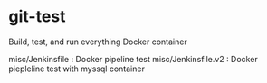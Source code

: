 # git-test
Build, test, and run everything Docker container  

misc/Jenkinsfile : Docker pipeline test
misc/Jenkinsfile.v2 : Docker piepleline test with myssql container